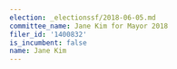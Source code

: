 ```yaml
---
election: _electionssf/2018-06-05.md
committee_name: Jane Kim for Mayor 2018
filer_id: '1400832'
is_incumbent: false
name: Jane Kim
---
```

